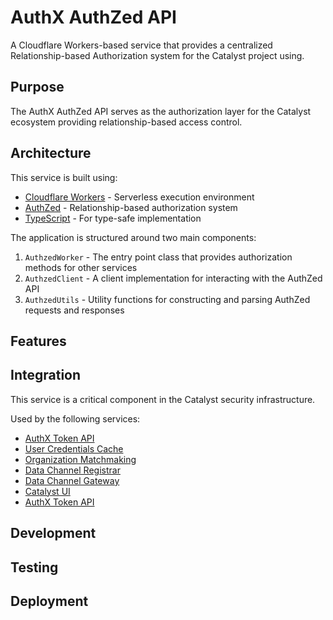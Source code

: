 # AuthX AuthZed API

A Cloudflare Workers-based service that provides a centralized Relationship-based Authorization system for the Catalyst project using.


## Purpose
The AuthX AuthZed API serves as the authorization layer for the Catalyst ecosystem providing relationship-based access control.

## Architecture

This service is built using:

- [Cloudflare Workers](https://developers.cloudflare.com/workers/) - Serverless execution environment
- [AuthZed](https://authzed.com/) - Relationship-based authorization system
- [TypeScript](https://www.typescriptlang.org/) - For type-safe implementation

The application is structured around two main components:

1. `AuthzedWorker` - The entry point class that provides authorization methods for other services
2. `AuthzedClient` - A client implementation for interacting with the AuthZed API
3. `AuthzedUtils` - Utility functions for constructing and parsing AuthZed requests and responses

## Features


## Integration

This service is a critical component in the Catalyst security infrastructure.

Used by the following services:


- [AuthX Token API](../authx_token_api/README.md)
- [User Credentials Cache](../user-credentials-cache/README.md) 
- [Organization Matchmaking](../organization_matchmaking/README.md)
- [Data Channel Registrar](../data_channel_registrar/README.md)
- [Data Channel Gateway](../data_channel_gateway/README.md)
- [Catalyst UI](../catalyst-ui/README.md)
- [AuthX Token API](../authx_token_api/README.md)


## Development


## Testing


## Deployment
